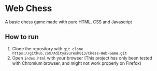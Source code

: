 # Web Chess 

A basic chess game made with pure HTML, CSS and Javascript

## How to run

1. Clone the repository with `git clone https://github.com/AdityaSuresh013/Chess-Web-Game.git`
2. Open `index.html` with your browser (This project has only been tested with Chromium browser, and might not work properly on Firefox)
